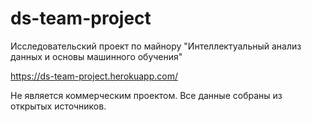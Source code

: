 # ds-team-project
Исследовательский проект по майнору "Интеллектуальный анализ данных и основы машинного обучения"

https://ds-team-project.herokuapp.com/

Не является коммерческим проектом. Все данные собраны из открытых источников.